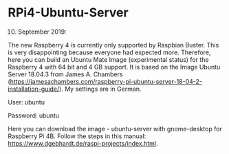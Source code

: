 
# RPi4-Ubuntu-Server
10. September 2019:

The new Raspberry 4 is currently only supported by Raspbian Buster. This is very disappointing because everyone had expected more. Therefore, here you can build an Ubuntu Mate Image (experimental status) for the Raspberry 4 with 64 bit and 4 GB support.
It is based on the Image Ubuntu Server 18.04.3 from James A. Chambers (https://jamesachambers.com/raspberry-pi-ubuntu-server-18-04-2-installation-guide/).
My settings are in German.

User: ubuntu

Password: ubuntu

Here you can download the image - ubuntu-server with gnome-desktop for Raspberry Pi 4B.
Follow the steps in this manual: https://www.dgebhardt.de/raspi-projects/index.html.
